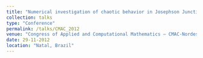 ```yaml
---
title: "Numerical investigation of chaotic behavior in Josephson Junctions (<i>in Portuguese</i>)"
collection: talks
type: "Conference"
permalink: /talks/CMAC_2012
venue: "Congress of Applied and Computational Mathematics – CMAC-Nordeste"
date: 29-11-2012
location: "Natal, Brazil"
---
```

